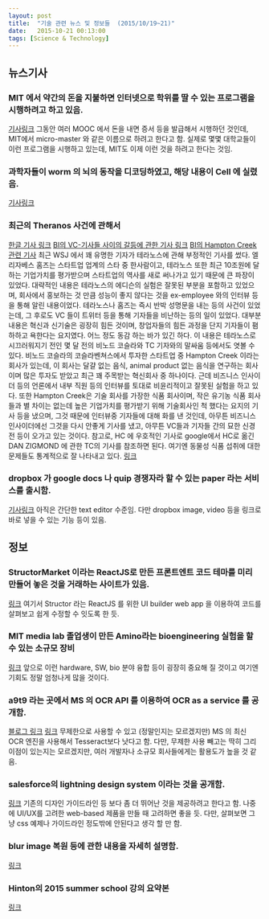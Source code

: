 ```yaml
---
layout: post
title:  "기술 관련 뉴스 및 정보들  (2015/10/19~21)"
date:   2015-10-21 00:13:00
tags: [Science & Technology]
---
```


## 뉴스기사 

### MIT 에서 약간의 돈을 지불하면 인터넷으로 학위를 딸 수 있는 프로그램을 시행하려고 하고 있음.
[기사링크](http://www.sfgate.com/business/technology/article/For-1st-time-MIT-s-free-online-classes-can-carry-6556128.php)
그동안 여러 MOOC 에서 돈을 내면 증서 등을 발급해서 시행하던 것인데, MIT에서 micro-master 와 같은 이름으로 하려고 한다고 함. 실제로 몇몇 대학교들이 이런 프로그램을 시행하고 있는데, MIT도 이제 이런 것을 하려고 한다는 것임.

### 과학자들이 worm 의 뇌의 동작을 디코딩하였고, 해당 내용이 Cell 에 실렸음.
[기사링크](http://phys.org/news/2015-10-neuroscientists-decode-brain-worm.html)

### 최근의 Theranos 사건에 관해서
[한글 기사 링크](https://www.hankookilbo.com/v/92e4ee2f52334ddbac4ac66f7bbb0de9)
[BI의 VC-기사들 사이의 갈등에 관한 기사 링크](http://www.businessinsider.com/big-tech-investors-sure-seem-to-be-getting-defensive-lately-2015-9?op=1)
[BI의 Hampton Creek 관련 기사](http://www.businessinsider.com/hampton-creek-ceo-complaints-2015-7)
최근 WSJ 에서 꽤 유명한 기자가 테라노스에 관해 부정적인 기사를 썼다. 엘리자베스 홈즈는 스타트업 업계의 스타 중 한사람이고, 테라노스 또한 최근 10조원에 달하는 기업가치를 평가받으며 스타트업의 역사를 새로 써나가고 있기 때문에 큰 파장이 있었다. 대략적인 내용은 테라노스의 에디슨의 실험은 잘못된 부분을 포함하고 있었으며, 회사에서 홍보하는 것 만큼 성능이 좋지 않다는 것을 ex-employee 와의 인터뷰 등을 통해 알린 내용이었다. 테라노스나 홈즈는 즉시 반박 성명문을 내는 등의 사건이 있었는데, 그 후로도 VC 들이 트위터 등을 통해 기자들을 비난하는 등의 일이 있었다. 대부분 내용은 혁신과 신기술은 굉장히 힘든 것이며, 창업자들의 힘든 과정을 단지 기자들이 폄하하고 욕한다는 요지였다. 어느 정도 동감 하는 바가 있긴 하다.
이 내용은 테라노스로 시끄러워지기 전인 몇 달 전의 비노드 코슬라와 TC 기자와의 말싸움 등에서도 엿볼 수 있다. 비노드 코슬라의 코슬라벤쳐스에서 투자한 스타트업 중 Hampton Creek 이라는 회사가 있는데, 이 회사는 달걀 없는 음식, animal product 없는 음식을 연구하는 회사이며 많은 투자도 받았고 최근 꽤 주목받는 혁신회사 중 하나이다. 근데 비즈니스 인사이더 등의 언론에서 내부 직원 등의 인터뷰를 토대로 비윤리적이고 잘못된 실험을 하고 있다. 또한 Hampton Creek은 기술 회사를 가장한 식품 회사이며, 작은 유기농 식품 회사들과 별 차이는 없는데 높은 기업가치를 평가받기 위해 기술회사인 척 했다는 요지의 기사 등을 냈으며, 그것 때문에 인터뷰중 기자들에 대해 화를 낸 것인데, 아무튼 비즈니스 인사이더에선 그것을 다시 안좋게 기사를 냈고, 아무튼 VC들과 기자들 간의 묘한 신경전 등이 오가고 있는 것이다.
참고로, HC 에 우호적인 기사로 google에서 HC로 옮긴 DAN ZIGMOND 에 관한 TC의 기사를 참조하면 된다. 여기엔 동물성 식품 섭취에 대한 문제들도 통계적으로 잘 나타내고 있다. [링크](http://techcrunch.com/2014/07/03/how-a-former-google-data-guy-could-change-what-we-eat-for-breakfast/)

### dropbox 가 google docs 나 quip 경쟁자라 할 수 있는 paper 라는 서비스를 출시함.
[기사링크](http://techcrunch.com/2015/10/15/dropbox-announces-paper-a-google-docs-competitor)
아직은 간단한 text editor 수준임. 다만 dropbox image, video 등을 링크로 바로 넣을 수 있는 기능 등이 있음.


## 정보

###  StructorMarket 이라는 ReactJS로 만든 프론트엔트 코드 테마를 미리 만들어 놓은 것을 거래하는 사이트가 있음.
[링크](http://helmetrex.com/)
여기서 Structor 라는 ReactJS 를 위한 UI builder web app 을 이용하여 코드를 살펴보고 쉽게 수정할 수 잇도록 한 듯.

### MIT media lab 졸업생이 만든 Amino라는 bioengineering 실험을 할 수 있는 소규모 장비
[링크](http://mitadmissions.org/blogs/entry/introducing-amino-desktop-bioengineering-for-everyone)
앞으로 이런 hardware, SW, bio 분야 융합 등이 굉장히 중요해 질 것이고 여기엔 기회도 정말 엄청나게 많을 것이다.

### a9t9 라는 곳에서 MS 의 OCR API 를 이용하여 OCR as a service 를 공개함.
[블로그 링크](http://blog.a9t9.com/2015/09/ocr-api.html)
[링크](https://ocr.a9t9.com/OCRAPI)
무제한으로 사용할 수 있고 (정말인지는 모르겠지만) MS 의 최신 OCR 엔진을 사용해서 Tesseract보다 낫다고 함.
다만, 무제한 사용 빼고는 딱히 그리 이점이 있는지는 모르겠지만, 여러 개발자나 소규모 회사들에게는 활용도가 높을 것 같음.

### salesforce의 lightning design system 이라는 것을 공개함.
[링크](http://www.lightningdesignsystem.com/)
기존의 디자인 가이드라인 등 보다 좀 더 뛰어난 것을 제공하려고 한다고 함. 나중에 UI/UX를 고려한 web-based 제품을 만들 때 고려하면 좋을 듯.
다만, 살펴보면 그냥 css 예제나 가이드라인 정도밖에 안된다고 생각 할 만 함.

### blur image 복원 등에 관한 내용을 자세히 설명함.
[링크](http://yuzhikov.com/articles/BlurredImagesRestoration1.htm)

### Hinton의 2015 summer school 강의 요약본
[링크](http://rinuboney.github.io/2015/10/18/theoretical-motivations-deep-learning.html)



